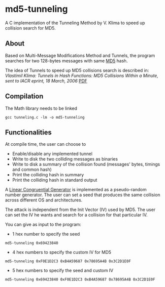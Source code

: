 # md5-tunneling
A C implementation of the Tunneling Method by V. Klima to speed up collision search for MD5.

## About
Based on Multi-Message Modifications Method and Tunnels, the program searches for two 128-bytes messages with same [MD5](https://en.wikipedia.org/wiki/MD5) hash.

The idea of Tunnels to speed up MD5 collisions search is described in: *Vlastimil Klima: Tunnels in Hash Functions: MD5 Collisions Within a Minute, sent to IACR eprint, 18 March, 2006* [PDF](http://eprint.iacr.org/2006/105.pdf)


## Compilation
The Math library needs to be linked

```
gcc tunneling.c -lm -o md5-tunneling
```

## Functionalities
At compile time, the user can choose to
* Enable/disable any implemented tunnel
* Write to disk the two colliding messages as binaries
* Write to disk a summary of the collision found (messages' bytes, timings and common hash)
* Print the colliding hash in summary
* Print the colliding hash in standard output

A [Linear Congruential Generator](https://en.wikipedia.org/wiki/Linear_congruential_generator) is implemented as a pseudo-random number generator. The user can set a seed that produces the same collision across different OS and architectures.

The attack is independent from the Init Vector (IV) used by MD5. The user can set the IV he wants and search for a collision for that particular IV.

You can give as input to the program:
* 1 hex number to specify the seed
```
md5-tunneling 0x69423840
```
* 4 hex numbers to specify the custom IV for MD5
```
md5-tunneling 0xF0E1D2C3 0xB4A59687 0x78695A4B 0x3C2D1E0F
```
* 5 hex numbers to specify the seed and custom IV
```
md5-tunneling 0x69423840 0xF0E1D2C3 0xB4A59687 0x78695A4B 0x3C2D1E0F
```

